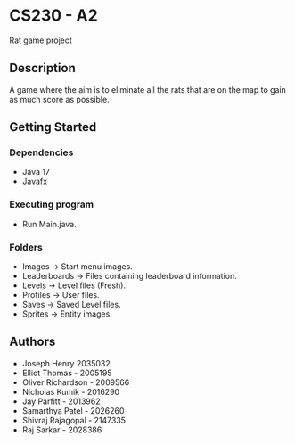 # CS230 - A2

 Rat game project

## Description

A game where the aim is to eliminate all the rats that are on the map to gain as much score as possible.

## Getting Started

### Dependencies

* Java 17
* Javafx

### Executing program

* Run Main.java.

### Folders

* Images → Start menu images.
* Leaderboards → Files containing leaderboard information.
* Levels → Level files (Fresh).
* Profiles → User files.
* Saves → Saved Level files.
* Sprites → Entity images.

## Authors

* Joseph Henry 2035032
* Elliot Thomas - 2005195
* Oliver Richardson - 2009566
* Nicholas Kumik - 2016290
* Jay Parfitt - 2013962
* Samarthya Patel - 2026260
* Shivraj Rajagopal - 2147335
* Raj Sarkar - 2028386
